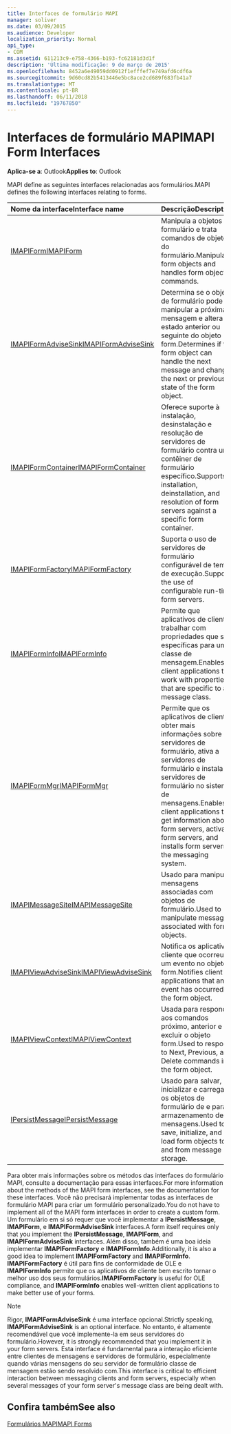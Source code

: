 ```yaml
---
title: Interfaces de formulário MAPI
manager: soliver
ms.date: 03/09/2015
ms.audience: Developer
localization_priority: Normal
api_type:
- COM
ms.assetid: 611213c9-e758-4366-b193-fc62181d3d1f
description: 'Última modificação: 9 de março de 2015'
ms.openlocfilehash: 8452a6e49059dd0912f1efffef7e749afd6cdf6a
ms.sourcegitcommit: 9d60cd82b5413446e5bc8ace2cd689f683fb41a7
ms.translationtype: MT
ms.contentlocale: pt-BR
ms.lasthandoff: 06/11/2018
ms.locfileid: "19767850"
---
```

# <a name="mapi-form-interfaces"></a><span data-ttu-id="f87de-103">Interfaces de formulário MAPI</span><span class="sxs-lookup"><span data-stu-id="f87de-103">MAPI Form Interfaces</span></span>

  
  
<span data-ttu-id="f87de-104">**Aplica-se a**: Outlook</span><span class="sxs-lookup"><span data-stu-id="f87de-104">**Applies to**: Outlook</span></span> 
  
<span data-ttu-id="f87de-105">MAPI define as seguintes interfaces relacionadas aos formulários.</span><span class="sxs-lookup"><span data-stu-id="f87de-105">MAPI defines the following interfaces relating to forms.</span></span>
  
|<span data-ttu-id="f87de-106">**Nome da interface**</span><span class="sxs-lookup"><span data-stu-id="f87de-106">**Interface name**</span></span>|<span data-ttu-id="f87de-107">**Descrição**</span><span class="sxs-lookup"><span data-stu-id="f87de-107">**Description**</span></span>|
|:-----|:-----|
|[<span data-ttu-id="f87de-108">IMAPIForm</span><span class="sxs-lookup"><span data-stu-id="f87de-108">IMAPIForm</span></span>](imapiformiunknown.md) <br/> |<span data-ttu-id="f87de-109">Manipula a objetos de formulário e trata comandos de objeto do formulário.</span><span class="sxs-lookup"><span data-stu-id="f87de-109">Manipulates form objects and handles form object commands.</span></span>  <br/> |
|[<span data-ttu-id="f87de-110">IMAPIFormAdviseSink</span><span class="sxs-lookup"><span data-stu-id="f87de-110">IMAPIFormAdviseSink</span></span>](imapiformadvisesinkiunknown.md) <br/> |<span data-ttu-id="f87de-111">Determina se o objeto de formulário pode manipular a próxima mensagem e altera o estado anterior ou seguinte do objeto form.</span><span class="sxs-lookup"><span data-stu-id="f87de-111">Determines if the form object can handle the next message and changes the next or previous state of the form object.</span></span>  <br/> |
|[<span data-ttu-id="f87de-112">IMAPIFormContainer</span><span class="sxs-lookup"><span data-stu-id="f87de-112">IMAPIFormContainer</span></span>](imapiformcontaineriunknown.md) <br/> |<span data-ttu-id="f87de-113">Oferece suporte à instalação, desinstalação e resolução de servidores de formulário contra um contêiner de formulário específico.</span><span class="sxs-lookup"><span data-stu-id="f87de-113">Supports installation, deinstallation, and resolution of form servers against a specific form container.</span></span>  <br/> |
|[<span data-ttu-id="f87de-114">IMAPIFormFactory</span><span class="sxs-lookup"><span data-stu-id="f87de-114">IMAPIFormFactory</span></span>](imapiformfactoryiunknown.md) <br/> |<span data-ttu-id="f87de-115">Suporta o uso de servidores de formulário configurável de tempo de execução.</span><span class="sxs-lookup"><span data-stu-id="f87de-115">Supports the use of configurable run-time form servers.</span></span>  <br/> |
|[<span data-ttu-id="f87de-116">IMAPIFormInfo</span><span class="sxs-lookup"><span data-stu-id="f87de-116">IMAPIFormInfo</span></span>](imapiforminfoimapiprop.md) <br/> |<span data-ttu-id="f87de-117">Permite que aplicativos de cliente trabalhar com propriedades que são específicas para uma classe de mensagem.</span><span class="sxs-lookup"><span data-stu-id="f87de-117">Enables client applications to work with properties that are specific to a message class.</span></span>  <br/> |
|[<span data-ttu-id="f87de-118">IMAPIFormMgr</span><span class="sxs-lookup"><span data-stu-id="f87de-118">IMAPIFormMgr</span></span>](imapiformmgriunknown.md) <br/> |<span data-ttu-id="f87de-119">Permite que os aplicativos de cliente obter mais informações sobre servidores de formulário, ativa a servidores de formulário e instala os servidores de formulário no sistema de mensagens.</span><span class="sxs-lookup"><span data-stu-id="f87de-119">Enables client applications to get information about form servers, activates form servers, and installs form servers in the messaging system.</span></span>  <br/> |
|[<span data-ttu-id="f87de-120">IMAPIMessageSite</span><span class="sxs-lookup"><span data-stu-id="f87de-120">IMAPIMessageSite</span></span>](imapimessagesiteiunknown.md) <br/> |<span data-ttu-id="f87de-121">Usado para manipular mensagens associadas com objetos de formulário.</span><span class="sxs-lookup"><span data-stu-id="f87de-121">Used to manipulate messages associated with form objects.</span></span>  <br/> |
|[<span data-ttu-id="f87de-122">IMAPIViewAdviseSink</span><span class="sxs-lookup"><span data-stu-id="f87de-122">IMAPIViewAdviseSink</span></span>](imapiviewadvisesinkiunknown.md) <br/> |<span data-ttu-id="f87de-123">Notifica os aplicativos cliente que ocorreu um evento no objeto form.</span><span class="sxs-lookup"><span data-stu-id="f87de-123">Notifies client applications that an event has occurred in the form object.</span></span>  <br/> |
|[<span data-ttu-id="f87de-124">IMAPIViewContext</span><span class="sxs-lookup"><span data-stu-id="f87de-124">IMAPIViewContext</span></span>](imapiviewcontextiunknown.md) <br/> |<span data-ttu-id="f87de-125">Usada para responder aos comandos próximo, anterior e excluir o objeto form.</span><span class="sxs-lookup"><span data-stu-id="f87de-125">Used to respond to Next, Previous, and Delete commands in the form object.</span></span>  <br/> |
|[<span data-ttu-id="f87de-126">IPersistMessage</span><span class="sxs-lookup"><span data-stu-id="f87de-126">IPersistMessage</span></span>](ipersistmessageiunknown.md) <br/> |<span data-ttu-id="f87de-127">Usado para salvar, inicializar e carregar os objetos de formulário de e para armazenamento de mensagens.</span><span class="sxs-lookup"><span data-stu-id="f87de-127">Used to save, initialize, and load form objects to and from message storage.</span></span>  <br/> |
   
<span data-ttu-id="f87de-128">Para obter mais informações sobre os métodos das interfaces do formulário MAPI, consulte a documentação para essas interfaces.</span><span class="sxs-lookup"><span data-stu-id="f87de-128">For more information about the methods of the MAPI form interfaces, see the documentation for these interfaces.</span></span> <span data-ttu-id="f87de-129">Você não precisará implementar todas as interfaces de formulário MAPI para criar um formulário personalizado.</span><span class="sxs-lookup"><span data-stu-id="f87de-129">You do not have to implement all of the MAPI form interfaces in order to create a custom form.</span></span> <span data-ttu-id="f87de-130">Um formulário em si só requer que você implementar a **IPersistMessage**, **IMAPIForm**, e **IMAPIFormAdviseSink** interfaces.</span><span class="sxs-lookup"><span data-stu-id="f87de-130">A form itself requires only that you implement the **IPersistMessage**, **IMAPIForm**, and **IMAPIFormAdviseSink** interfaces.</span></span> <span data-ttu-id="f87de-131">Além disso, também é uma boa ideia implementar **IMAPIFormFactory** e **IMAPIFormInfo**.</span><span class="sxs-lookup"><span data-stu-id="f87de-131">Additionally, it is also a good idea to implement **IMAPIFormFactory** and **IMAPIFormInfo**.</span></span> <span data-ttu-id="f87de-132">**IMAPIFormFactory** é útil para fins de conformidade de OLE e **IMAPIFormInfo** permite que os aplicativos de cliente bem escrito tornar o melhor uso dos seus formulários.</span><span class="sxs-lookup"><span data-stu-id="f87de-132">**IMAPIFormFactory** is useful for OLE compliance, and **IMAPIFormInfo** enables well-written client applications to make better use of your forms.</span></span> 
  
> [!NOTE]
> <span data-ttu-id="f87de-133">Rigor, **IMAPIFormAdviseSink** é uma interface opcional.</span><span class="sxs-lookup"><span data-stu-id="f87de-133">Strictly speaking, **IMAPIFormAdviseSink** is an optional interface.</span></span> <span data-ttu-id="f87de-134">No entanto, é altamente recomendável que você implemente-la em seus servidores do formulário.</span><span class="sxs-lookup"><span data-stu-id="f87de-134">However, it is strongly recommended that you implement it in your form servers.</span></span> <span data-ttu-id="f87de-135">Esta interface é fundamental para a interação eficiente entre clientes de mensagens e servidores de formulário, especialmente quando várias mensagens do seu servidor de formulário classe de mensagem estão sendo resolvido com.</span><span class="sxs-lookup"><span data-stu-id="f87de-135">This interface is critical to efficient interaction between messaging clients and form servers, especially when several messages of your form server's message class are being dealt with.</span></span> 
  
## <a name="see-also"></a><span data-ttu-id="f87de-136">Confira também</span><span class="sxs-lookup"><span data-stu-id="f87de-136">See also</span></span>



[<span data-ttu-id="f87de-137">Formulários MAPI</span><span class="sxs-lookup"><span data-stu-id="f87de-137">MAPI Forms</span></span>](mapi-forms.md)

